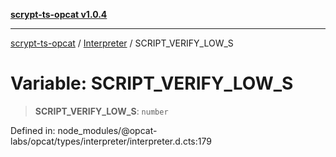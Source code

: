 [**scrypt-ts-opcat v1.0.4**](../../../README.md)

***

[scrypt-ts-opcat](../../../README.md) / [Interpreter](../README.md) / SCRIPT\_VERIFY\_LOW\_S

# Variable: SCRIPT\_VERIFY\_LOW\_S

> **SCRIPT\_VERIFY\_LOW\_S**: `number`

Defined in: node\_modules/@opcat-labs/opcat/types/interpreter/interpreter.d.cts:179
